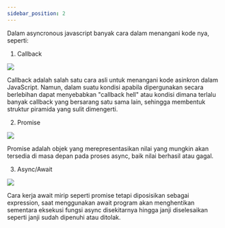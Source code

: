```yaml
---
sidebar_position: 2
---
```




Dalam asyncronous javascript banyak cara dalam menangani kode nya, seperti:

1.  Callback
    

![](https://lh7-us.googleusercontent.com/docsz/AD_4nXdJEvohb6ESadF-ra8C7b7OUgS26DHaFEIE2aRmdctaDpUft3avxqVaUGwUhbxkyFQYOkFQtaTLjywueLFE6udEqa7nms25rb92s9APg1uTRCHByePIxpN5Ptb3_h9TJqNQhNX_cats62m8T7gibS0VYDruHvJyxuLgioVjUg?key=ESYW2iUyREQEYzkaKMR1vg)

Callback adalah salah satu cara asli untuk menangani kode asinkron dalam JavaScript. Namun, dalam suatu kondisi apabila dipergunakan secara berlebihan dapat menyebabkan "callback hell" atau kondisi dimana terlalu banyak callback yang bersarang satu sama lain, sehingga membentuk struktur piramida yang sulit dimengerti.

2.  Promise
    

![](https://lh7-us.googleusercontent.com/docsz/AD_4nXfqr1fbDB4VQ2KZ8b6khY5LVCmU3uTVU29y-f4_Q6f3BRS54je67OJ-NMvu1kiY-CA0Wv55I9xEyRDEnqbfnAoKCbjro3eWXSgV-AdRDgENG4MGTuxwNlAFnoFDAsqglcyLNwbz8eHb497go83pjqDMatZmDdNX0H4q04cJnA?key=ESYW2iUyREQEYzkaKMR1vg)

Promise adalah objek yang merepresentasikan nilai yang mungkin akan tersedia di masa depan pada proses async, baik nilai berhasil atau gagal.

3.  Async/Await
    

![](https://lh7-us.googleusercontent.com/docsz/AD_4nXe_KJZfQfbEpsU0yTVqBjTI5YEDnR6jWYZz3pKq4FWHg2Pz87rqehSqxBSusCbKNYJhN2pY191--MGpVmUxactb4tgUbai30EWswPt6FBmLkk57KKDlfnAx-muiNuLfx7Q6nKOMb-Es02_d8O22pv6vq0lB3M5sZScL_X8X4g?key=ESYW2iUyREQEYzkaKMR1vg)

Cara kerja await mirip seperti promise tetapi diposisikan sebagai expression, saat menggunakan await program akan menghentikan sementara eksekusi fungsi async disekitarnya hingga janji diselesaikan seperti janji sudah dipenuhi atau ditolak.